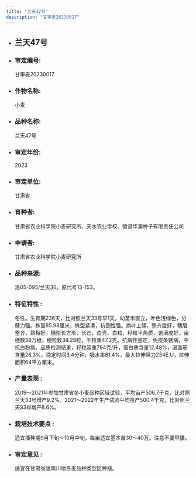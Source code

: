 ```yaml
---
title: "兰天47号"
description: "甘审麦20230017"
---
```

* ## 兰天47号
* ###  审定编号:  
   甘审麦20230017

*  ### 作物名称:  
   小麦

*   ###  品种名称: 
    兰天47号

*   ### 审定年份: 
    2023

*   ### 审定单位:  
    甘肃省

*   ### 育种者:  
    甘肃省农业科学院小麦研究所、天水农业学校、徽县华澳种子有限责任公司

*   ### 申请者:  
    甘肃省农业科学院小麦研究所

*   ### 品种来源:  
    洛05-095/兰天36。原代号13-153。 

*   ### 特征特性 : 
    冬性。生育期236天，比对照兰天33号早1天。幼苗半直立，叶色浅绿色，分蘖力强。株高85.98厘米，株型紧凑，抗倒性强。旗叶上傾，整齐度好，穗层整齐，熟相好。穗型长方形，长芒、白壳、白粒，籽粒半角质，饱满度好。亩穗数38万穗，穗粒数38.28粒，千粒重47.2克。抗病性鉴定，免疫条锈病，中抗白粉病。品质检测结果，籽粒容重794克/升，蛋白质含量12.48%，湿面筋含量28.3%，稳定时间3.4分钟，吸水率61.4%，最大拉伸阻力234E.U，拉伸面积64平方厘米。

*   ### 产量表现 : 
    2019～2021年参加甘肃省冬小麦品种区域试验，平均亩产506.7千克，比对照兰天33号增产9.2%。2021～2022年生产试验平均亩产500.4千克，比对照兰天33号增产8.6%。

*   ### 栽培技术要点 : 
    适宜播种期9月下旬～10月中旬，每亩适宜基本苗30～40万。注意不要早播。

*   ### 审定意见 : 
    适宜在甘肃省陇南川地冬麦品种类型区种植。
